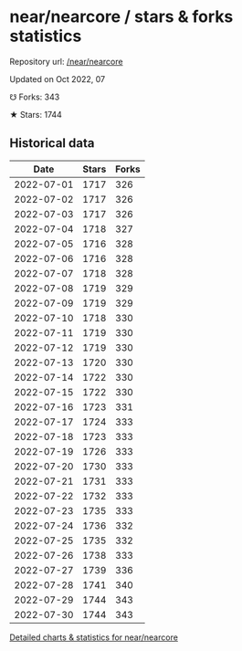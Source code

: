 # near/nearcore / stars & forks statistics

Repository url: [/near/nearcore](https://github.com/near/nearcore)

Updated on Oct 2022, 07

☋ Forks: 343

★ Stars: 1744

## Historical data
| Date | Stars | Forks |
|------|-------|-------|
| 2022-07-01 | 1717 | 326 | 
| 2022-07-02 | 1717 | 326 | 
| 2022-07-03 | 1717 | 326 | 
| 2022-07-04 | 1718 | 327 | 
| 2022-07-05 | 1716 | 328 | 
| 2022-07-06 | 1716 | 328 | 
| 2022-07-07 | 1718 | 328 | 
| 2022-07-08 | 1719 | 329 | 
| 2022-07-09 | 1719 | 329 | 
| 2022-07-10 | 1718 | 330 | 
| 2022-07-11 | 1719 | 330 | 
| 2022-07-12 | 1719 | 330 | 
| 2022-07-13 | 1720 | 330 | 
| 2022-07-14 | 1722 | 330 | 
| 2022-07-15 | 1722 | 330 | 
| 2022-07-16 | 1723 | 331 | 
| 2022-07-17 | 1724 | 333 | 
| 2022-07-18 | 1723 | 333 | 
| 2022-07-19 | 1726 | 333 | 
| 2022-07-20 | 1730 | 333 | 
| 2022-07-21 | 1731 | 333 | 
| 2022-07-22 | 1732 | 333 | 
| 2022-07-23 | 1735 | 333 | 
| 2022-07-24 | 1736 | 332 | 
| 2022-07-25 | 1735 | 332 | 
| 2022-07-26 | 1738 | 333 | 
| 2022-07-27 | 1739 | 336 | 
| 2022-07-28 | 1741 | 340 | 
| 2022-07-29 | 1744 | 343 | 
| 2022-07-30 | 1744 | 343 | 


[Detailed charts & statistics for near/nearcore](https://reviewgithub.com/rep/near/nearcore)
